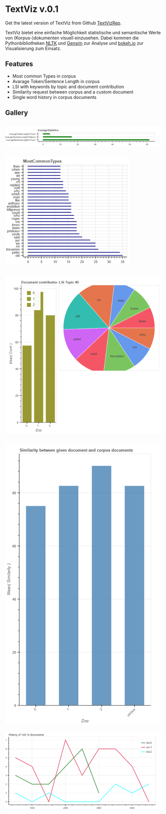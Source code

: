 # TextViz v.0.1

Get the latest version of TextViz from Github [TextVizRep](https://github.com/bl4ckwind/TextViz.git).

TextViz bietet eine einfache Möglichkeit statistische und semantische Werte von (Korpus-)dokumenten visuell einzusehen. Dabei kommen die Pythonbibliotheken [NLTK](http://www.nltk.org/) und [Gensim](https://radimrehurek.com/gensim/) zur Analyse und [bokeh.io](http://bokeh.pydata.org/en/latest/index.html) zur Visualisierung zum Einsatz. 

## Features

* Most common Types in corpus
* Avarage Token/Sentence Length in corpus
* LSI with keywords by topic and document contribution
* Similarity request between corpus and a custom document
* Single word history in corpus documents

## Gallery

![Alternativer Text](/images/avg.png "AvarageStatistics")
---
![Alternativer Text](/images/mct.png "MostCommonTypes")
---
![Alternativer Text](/images/lsi.png "LSI")
---
![Alternativer Text](/images/sim.png "Similarity")
---
![Alternativer Text](/images/hist.png "History")
